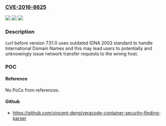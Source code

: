 ### [CVE-2016-8625](https://cve.mitre.org/cgi-bin/cvename.cgi?name=CVE-2016-8625)
![](https://img.shields.io/static/v1?label=Product&message=curl&color=blue)
![](https://img.shields.io/static/v1?label=Version&message=n%2Fa&color=blue)
![](https://img.shields.io/static/v1?label=Vulnerability&message=CWE-20&color=brighgreen)

### Description

curl before version 7.51.0 uses outdated IDNA 2003 standard to handle International Domain Names and this may lead users to potentially and unknowingly issue network transfer requests to the wrong host.

### POC

#### Reference
No PoCs from references.

#### Github
- https://github.com/vincent-deng/veracode-container-security-finding-parser

